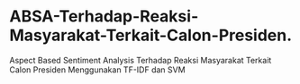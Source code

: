 # ABSA-Terhadap-Reaksi-Masyarakat-Terkait-Calon-Presiden.
Aspect Based Sentiment Analysis Terhadap Reaksi Masyarakat Terkait Calon Presiden Menggunakan TF-IDF dan SVM
